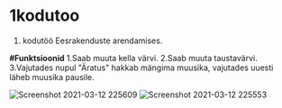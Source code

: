 # 1kodutoo
1. kodutöö Eesrakenduste arendamises.

**#Funktsioonid**
1.Saab muuta kella värvi.
2.Saab muuta taustavärvi.
3.Vajutades nupul "Äratus" hakkab mängima muusika, vajutades uuesti läheb muusika pausile.

![Screenshot 2021-03-12 225609](https://user-images.githubusercontent.com/71014202/110997495-28e6c200-8386-11eb-913a-77c5b1e7859f.png)
![Screenshot 2021-03-12 225553](https://user-images.githubusercontent.com/71014202/110997497-297f5880-8386-11eb-8823-8106ca9fd851.png)
